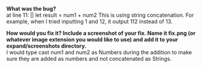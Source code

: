 **What was the bug?**\
at line 11:
|| let result = num1 + num2
This is using string concatenation. For example, when I tried inputting 1 and 12, it output 112 instead of 13.


**How would you fix it? Include a screenshot of your fix. Name it fix.png (or whatever image extension you would like to use) and add it to your expand/screenshots directory.**\
I would type cast num1 and num2 as Numbers during the addition to make sure they are added as numbers and not concatenated as Strings.
